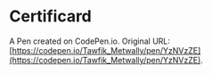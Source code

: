 # Certificard

A Pen created on CodePen.io. Original URL: [https://codepen.io/Tawfik_Metwally/pen/YzNVzZE](https://codepen.io/Tawfik_Metwally/pen/YzNVzZE).


